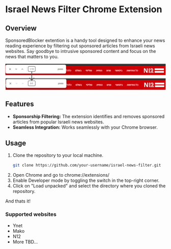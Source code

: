 # Israel News Filter Chrome Extension

## Overview

SponsoredBlocker extention is a handy tool designed to enhance your news reading experience by filtering out sponsored articles from Israeli news websites. Say goodbye to intrusive sponsored content and focus on the news that matters to you.

![Example](https://github.com/eyalmutzary/SponsoredBlocker-Chrome-extension/blob/master/%E2%80%8F%E2%80%8Fscreenshot.JPG)


## Features

- **Sponsorship Filtering:** The extension identifies and removes sponsored articles from popular Israeli news websites.
- **Seamless Integration:** Works seamlessly with your Chrome browser.

## Usage

1. Clone the repository to your local machine.
   ```bash
   git clone https://github.com/your-username/israel-news-filter.git
2. Open Chrome and go to chrome://extensions/
3. Enable Developer mode by toggling the switch in the top-right corner.
4. Click on "Load unpacked" and select the directory where you cloned the repository.

And thats it!

### Supported websites
- Ynet
- Mako
- N12
- More TBD...

